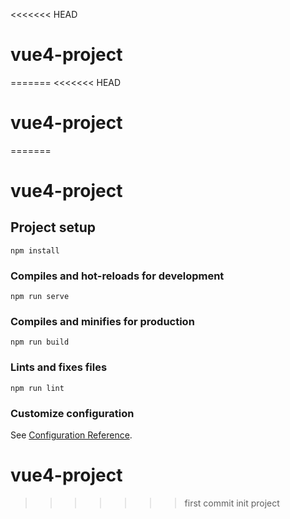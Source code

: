 <<<<<<< HEAD
# vue4-project
=======
<<<<<<< HEAD
# vue4-project
=======
# vue4-project

## Project setup
```
npm install
```

### Compiles and hot-reloads for development
```
npm run serve
```

### Compiles and minifies for production
```
npm run build
```

### Lints and fixes files
```
npm run lint
```

### Customize configuration
See [Configuration Reference](https://cli.vuejs.org/config/).
# vue4-project
>>>>>>> first commit
>>>>>>> init project
